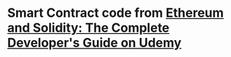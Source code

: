 # Smart Contract code from [Ethereum and Solidity: The Complete Developer's Guide on Udemy](https://www.udemy.com/course/ethereum-and-solidity-the-complete-developers-guide/)

